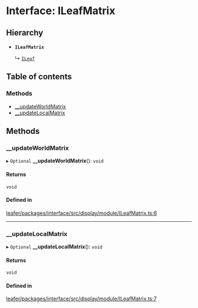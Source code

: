 # Interface: ILeafMatrix

## Hierarchy

- **`ILeafMatrix`**

  ↳ [`ILeaf`](ILeaf.md)

## Table of contents

### Methods

- [\_\_updateWorldMatrix](ILeafMatrix.md#__updateworldmatrix)
- [\_\_updateLocalMatrix](ILeafMatrix.md#__updatelocalmatrix)

## Methods

### \_\_updateWorldMatrix

▸ `Optional` **__updateWorldMatrix**(): `void`

#### Returns

`void`

#### Defined in

[leafer/packages/interface/src/display/module/ILeafMatrix.ts:6](https://github.com/leaferjs/leafer/blob/985f85e/packages/interface/src/display/module/ILeafMatrix.ts#L6)

___

### \_\_updateLocalMatrix

▸ `Optional` **__updateLocalMatrix**(): `void`

#### Returns

`void`

#### Defined in

[leafer/packages/interface/src/display/module/ILeafMatrix.ts:7](https://github.com/leaferjs/leafer/blob/985f85e/packages/interface/src/display/module/ILeafMatrix.ts#L7)
